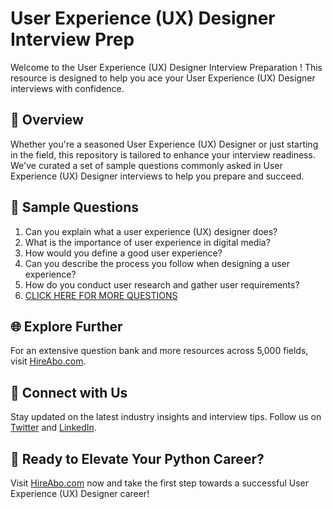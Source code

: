 # User Experience (UX) Designer Interview Prep

Welcome to the User Experience (UX) Designer Interview Preparation ! This resource is designed to help you ace your User Experience (UX) Designer interviews with confidence.

## 🚀 Overview

Whether you're a seasoned User Experience (UX) Designer or just starting in the field, this repository is tailored to enhance your interview readiness. We've curated a set of sample questions commonly asked in User Experience (UX) Designer interviews to help you prepare and succeed.

## 📝 Sample Questions

1. Can you explain what a user experience (UX) designer does?
2. What is the importance of user experience in digital media?
3. How would you define a good user experience?
4. Can you describe the process you follow when designing a user experience?
5. How do you conduct user research and gather user requirements?
6. [CLICK HERE FOR MORE QUESTIONS](https://hireabo.com/job/8_4_32/User%20Experience%20UX%20Designer)

## 🌐 Explore Further

For an extensive question bank and more resources across 5,000 fields, visit [HireAbo.com](https://www.hireabo.com).

## 📱 Connect with Us

Stay updated on the latest industry insights and interview tips. Follow us on [Twitter](https://twitter.com/hireabo) and [LinkedIn](https://www.linkedin.com/in/hire-abo-3609972a8/).

## 🚀 Ready to Elevate Your Python Career?

Visit [HireAbo.com](https://www.hireabo.com) now and take the first step towards a successful User Experience (UX) Designer career!